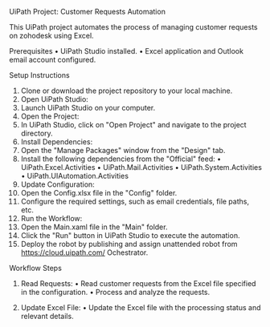 UiPath Project: Customer Requests Automation

This UiPath project automates the process of managing customer requests on zohodesk using Excel.

Prerequisites
•	UiPath Studio installed.
•	Excel application and Outlook email account configured.

Setup Instructions
1.	Clone or download the project repository to your local machine.
2.	Open UiPath Studio:
3.	Launch UiPath Studio on your computer.
4.	Open the Project:
5.	In UiPath Studio, click on "Open Project" and navigate to the project directory.
6.	Install Dependencies:
7.	Open the "Manage Packages" window from the "Design" tab.
8.	Install the following dependencies from the "Official" feed:
•	UiPath.Excel.Activities
•	UiPath.Mail.Activities
•	UiPath.System.Activities
•	UiPath.UIAutomation.Activities
9.	Update Configuration:
10.	Open the Config.xlsx file in the "Config" folder.
11.	Configure the required settings, such as email credentials, file paths, etc.
12.	Run the Workflow:
13.	Open the Main.xaml file in the "Main" folder.
14.	Click the "Run" button in UiPath Studio to execute the automation.
15.	Deploy the robot by publishing and assign unattended robot from https://cloud.uipath.com/  Ochestrator.


Workflow Steps
1.	Read Requests:
•	Read customer requests from the Excel file specified in the configuration.
•	Process and analyze the requests.

2.	Update Excel File:
•	Update the Excel file with the processing status and relevant details.


